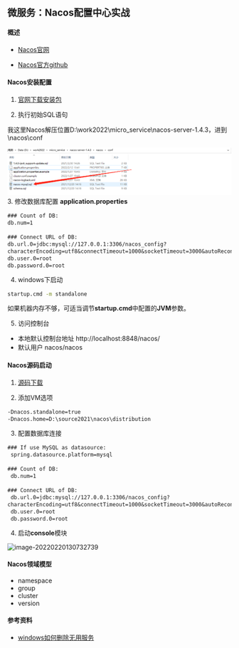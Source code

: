 ## 微服务：Nacos配置中心实战

#### 概述

- [Nacos官网](https://nacos.io/zh-cn/docs/what-is-nacos.html)

- [Nacos官方github](https://github.com/alibaba/nacos)

#### Nacos安装配置

1. [官网下载安装包](https://nacos.io/zh-cn/docs/quick-start.html)

2. 执行初始SQL语句

我这里Nacos解压位置D:\work2022\micro_service\nacos-server-1.4.3，进到\nacos\conf

![image-20220212140120250](/docs/springcloud/img/image-20220212140120250.png)3. 修改数据库配置 **application.properties**

```properties
### Count of DB:
db.num=1

### Connect URL of DB:
db.url.0=jdbc:mysql://127.0.0.1:3306/nacos_config?characterEncoding=utf8&connectTimeout=1000&socketTimeout=3000&autoReconnect=true&useUnicode=true&useSSL=false&serverTimezone=UTC
db.user.0=root
db.password.0=root
```

4. windows下启动 

```bash
startup.cmd -m standalone
```

如果机器内存不够，可适当调节**startup.cmd**中配置的**JVM**参数。

5. 访问控制台

- 本地默认控制台地址  http://localhost:8848/nacos/
- 默认用户 nacos/nacos

#### Nacos源码启动

1. [源码下载](https://github.com/alibaba/nacos)

2. 添加VM选项

```properties
-Dnacos.standalone=true
-Dnacos.home=D:\source2021\nacos\distribution
```

3. 配置数据库连接

```properties
### If use MySQL as datasource:
 spring.datasource.platform=mysql

### Count of DB:
 db.num=1

### Connect URL of DB:
 db.url.0=jdbc:mysql://127.0.0.1:3306/nacos_config?characterEncoding=utf8&connectTimeout=1000&socketTimeout=3000&autoReconnect=true&useUnicode=true&useSSL=false&serverTimezone=UTC
 db.user.0=root
 db.password.0=root
```

4. 启动**console**模块

![image-20220220130732739](/docs/springcloud/img/image-20220220130732739.png)

#### Nacos领域模型

- namespace
- group
- cluster
- version

#### 参考资料

- [windows如何删除无用服务](https://blog.csdn.net/gaoxin_gx/article/details/89639867)

